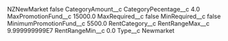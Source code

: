 <?xml version="1.0" encoding="UTF-8"?>
<CustomMetadata xmlns="http://soap.sforce.com/2006/04/metadata" xmlns:xsi="http://www.w3.org/2001/XMLSchema-instance" xmlns:xsd="http://www.w3.org/2001/XMLSchema">
    <label>NZNewMarket</label>
    <protected>false</protected>
    <values>
        <field>CategoryAmount__c</field>
        <value xsi:nil="true"/>
    </values>
    <values>
        <field>CategoryPecentage__c</field>
        <value xsi:type="xsd:double">4.0</value>
    </values>
    <values>
        <field>MaxPromotionFund__c</field>
        <value xsi:type="xsd:double">15000.0</value>
    </values>
    <values>
        <field>MaxRequired__c</field>
        <value xsi:type="xsd:boolean">false</value>
    </values>
    <values>
        <field>MinRequired__c</field>
        <value xsi:type="xsd:boolean">false</value>
    </values>
    <values>
        <field>MinimumPromotionFund__c</field>
        <value xsi:type="xsd:double">5500.0</value>
    </values>
    <values>
        <field>RentCategory__c</field>
        <value xsi:nil="true"/>
    </values>
    <values>
        <field>RentRangeMax__c</field>
        <value xsi:type="xsd:double">9.999999999E7</value>
    </values>
    <values>
        <field>RentRangeMin__c</field>
        <value xsi:type="xsd:double">0.0</value>
    </values>
    <values>
        <field>Type__c</field>
        <value xsi:type="xsd:string">Newmarket</value>
    </values>
</CustomMetadata>
